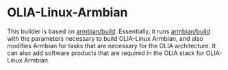 # OLIA-Linux-Armbian
This builder is based on [armbian/build](https://github.com/armbian/build). Essentially, it runs [armbian/build](https://github.com/armbian/build) with the parameters necessary to build OLIA-Linux Armbian, and also modifies Armbian for tasks that are necessary for the OLIA architecture. It can also add software products that are required in the OLIA stack for OLIA-Linux Armbian.

